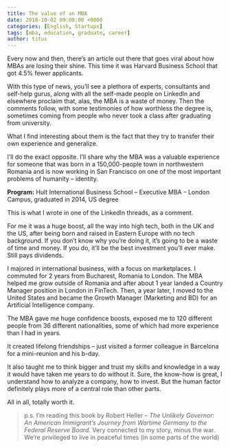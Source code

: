 ```yaml
---
title: The value of an MBA
date: 2018-10-02 09:00:00 +0000
categories: [English, Startups]
tags: [mba, education, graduate, career] 
author: titus
---
```


Every now and then, there’s an article out there that goes viral about how MBAs are losing their shine. This time it was Harvard Business School that got 4.5% fewer applicants. 

With this type of news, you’ll see a plethora of experts, consultants and self-help gurus, along with all the self-made people on LinkedIn and elsewhere proclaim that, alas, the MBA is a waste of money. Then the comments follow, with some testimonies of how worthless the degree is, sometimes coming from people who never took a class after graduating from university.

What I find interesting about them is the fact that they try to transfer their own experience and generalize. 

I’ll do the exact opposite. I’ll share why the MBA was a valuable experience for someone that was born in a 150,000-people town in northwestern Romania and is now working in San Francisco on one of the most important problems of humanity – identity. 

**Program:** Hult International Business School – Executive MBA – London Campus, graduated in 2014, US degree

This is what I wrote in one of the LinkedIn threads, as a comment.

For me it was a huge boost, all the way into high tech, both in the UK and the US, after being born and raised in Eastern Europe with no tech background. If you don’t know why you’re doing it, it’s going to be a waste of time and money. If you do, it’ll be the best investment you’ll ever make. Still pays dividends.

I majored in international business, with a focus on marketplaces. I commuted for 2 years from Bucharest, Romania to London. The MBA helped me grow outside of Romania and after about 1 year landed a Country Manager position in London in FinTech. Then, a year later, I moved to the United States and became the Growth Manager (Marketing and BD) for an Artificial Intelligence company.

The MBA gave me huge confidence boosts, exposed me to 120 different people from 36 different nationalities, some of which had more experience than I had in years.

It created lifelong friendships – just visited a former colleague in Barcelona for a mini-reunion and his b-day.

It also taught me to think bigger and trust my skills and knowledge in a way it would have taken me years to do without it. Sure, the know-how is great, I understand how to analyze a company, how to invest. But the human factor definitely plays more of a central role than other parts.

All in all, totally worth it.

> p.s. I’m reading this book by Robert Heller – *The Unlikely Governor: An American Immigrant’s Journey from Wartime Germany to the Federal Reserve Board.* Very connected to my story, minus the war. We’re privileged to live in peaceful times (in some parts of the world)
